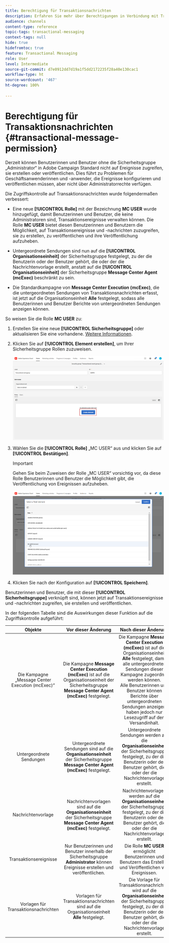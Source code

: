 ```yaml
---
title: Berechtigung für Transaktionsnachrichten
description: Erfahren Sie mehr über Berechtigungen in Verbindung mit Transaktionsereignissen.
audience: channels
content-type: reference
topic-tags: transactional-messaging
context-tags: null
hide: true
hidefromtoc: true
feature: Transactional Messaging
role: User
level: Intermediate
source-git-commit: d7e0912dd7d19a1f5dd2172235f28a40e130cac1
workflow-type: ht
source-wordcount: '467'
ht-degree: 100%

---
```


# Berechtigung für Transaktionsnachrichten {#transactional-message-permission}

Derzeit können Benutzerinnen und Benutzer ohne die Sicherheitsgruppe „Administrator“ in Adobe Campaign Standard nicht auf Ereignisse zugreifen, sie erstellen oder veröffentlichen. Dies führt zu Problemen für Geschäftsanwenderinnen und -anwender, die Ereignisse konfigurieren und veröffentlichen müssen, aber nicht über Administratorrechte verfügen.

Die Zugriffskontrolle auf Transaktionsnachrichten wurde folgendermaßen verbessert:

* Eine neue **[!UICONTROL Rolle]** mit der Bezeichnung **MC USER** wurde hinzugefügt, damit Benutzerinnen und Benutzer, die keine Administratoren sind, Transaktionsereignisse verwalten können. Die Rolle **MC USER** bietet diesen Benutzerinnen und Benutzern die Möglichkeit, auf Transaktionsereignisse und -nachrichten zuzugreifen, sie zu erstellen, zu veröffentlichen und ihre Veröffentlichung aufzuheben.

* Untergeordnete Sendungen sind nun auf die **[!UICONTROL Organisationseinheit]** der Sicherheitsgruppe festgelegt, zu der die Benutzerin oder der Benutzer gehört, die oder der die Nachrichtenvorlage erstellt, anstatt auf die **[!UICONTROL Organisationseinheit]** der Sicherheitsgruppe **Message Center Agent (mcExec)** beschränkt zu sein.

* Die Standardkampagne von **Message Center Execution (mcExec)**, die die untergeordneten Sendungen von Transaktionsnachrichten erfasst, ist jetzt auf die Organisationseinheit **Alle** festgelegt, sodass alle Benutzerinnen und Benutzer Berichte von untergeordneten Sendungen anzeigen können.

So weisen Sie die Rolle **MC USER** zu:

1. Erstellen Sie eine neue **[!UICONTROL Sicherheitsgruppe]** oder aktualisieren Sie eine vorhandene. [Weitere Informationen](../../administration/using/managing-groups-and-users.md).

1. Klicken Sie auf **[!UICONTROL Element erstellen]**, um Ihrer Sicherheitsgruppe Rollen zuzuweisen.

   ![](assets/event_access_1.png)

1. Wählen Sie die **[!UICONTROL Rolle]** „MC USER“ aus und klicken Sie auf **[!UICONTROL Bestätigen]**.

   >[!IMPORTANT]
   >
   > Gehen Sie beim Zuweisen der Rolle „MC USER“ vorsichtig vor, da diese Rolle Benutzerinnen und Benutzer die Möglichkeit gibt, die Veröffentlichung von Ereignissen aufzuheben.

   ![](assets/event_access_2.png)

1. Klicken Sie nach der Konfiguration auf **[!UICONTROL Speichern]**.

Benutzerinnen und Benutzer, die mit dieser **[!UICONTROL Sicherheitsgruppe]** verknüpft sind, können jetzt auf Transaktionsereignisse und -nachrichten zugreifen, sie erstellen und veröffentlichen.

In der folgenden Tabelle sind die Auswirkungen dieser Funktion auf die Zugriffskontrolle aufgeführt:

| Objekte | Vor dieser Änderung | Nach dieser Änderung |
|:-: | :--: | :-:|
| Die Kampagne „Message Center Execution (mcExec)“ | Die Kampagne **Message Center Execution (mcExec)** ist auf die Organisationseinheit der Sicherheitsgruppe **Message Center Agent (mcExec)** festgelegt. | Die Kampagne **Message Center Execution (mcExec)** ist auf die Organisationseinheit **Alle** festgelegt, damit alle untergeordneten Sendungen dieser Kampagne zugeordnet werden können.</br> Alle Benutzerinnen und Benutzer können Berichte über untergeordneten Sendungen anzeigen, haben jedoch nur Lesezugriff auf den Versandinhalt. |
| Untergeordnete Sendungen | Untergeordnete Sendungen sind auf die **Organisationseinheit** der Sicherheitsgruppe **Message Center Agent (mcExec)** festgelegt. | Untergeordnete Sendungen werden auf die **Organisationseinheit** der Sicherheitsgruppe festgelegt, zu der die Benutzerin oder der Benutzer gehört, die oder der die Nachrichtenvorlage erstellt. |
| Nachrichtenvorlage | Nachrichtenvorlagen sind auf die **Organisationseinheit** der Sicherheitsgruppe **Message Center Agent (mcExec)** festgelegt. | Nachrichtenvorlagen werden auf die **Organisationseinheit** der Sicherheitsgruppe festgelegt, zu der die Benutzerin oder der Benutzer gehört, die oder der die Nachrichtenvorlage erstellt. |
| Transaktionsereignisse | Nur Benutzerinnen und Benutzer innerhalb der Sicherheitsgruppe **Administrator** können Ereignisse erstellen und veröffentlichen. | Die Rolle **MC USER** ermöglicht Benutzerinnen und Benutzern das Erstellen und Veröffentlichen von Ereignissen. |
| Vorlagen für Transaktionsnachrichten | Vorlagen für Transaktionsnachrichten sind auf die Organisationseinheit **Alle** festgelegt. | Die Vorlage für Transaktionsnachrichten wird auf die **Organisationseinheit** der Sicherheitsgruppe festgelegt, zu der die Benutzerin oder der Benutzer gehört, die oder der die Nachrichtenvorlage erstellt. |